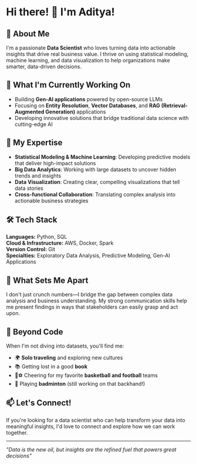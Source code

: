 # Hi there! 👋 I'm Aditya!

## 🚀 About Me
I'm a passionate **Data Scientist** who loves turning data into actionable insights that drive real business value. I thrive on using statistical modeling, machine learning, and data visualization to help organizations make smarter, data-driven decisions.

## 🔭 What I'm Currently Working On
- Building **Gen-AI applications** powered by open-source LLMs
- Focusing on **Entity Resolution**, **Vector Databases**, and **RAG (Retrieval-Augmented Generation)** applications
- Developing innovative solutions that bridge traditional data science with cutting-edge AI

## 💼 My Expertise
- **Statistical Modeling & Machine Learning**: Developing predictive models that deliver high-impact solutions
- **Big Data Analytics**: Working with large datasets to uncover hidden trends and insights
- **Data Visualization**: Creating clear, compelling visualizations that tell data stories
- **Cross-functional Collaboration**: Translating complex analysis into actionable business strategies

## 🛠️ Tech Stack
**Languages:** Python, SQL  
**Cloud & Infrastructure:** AWS, Docker, Spark  
**Version Control:** Git  
**Specialties:** Exploratory Data Analysis, Predictive Modeling, Gen-AI Applications

## 🎯 What Sets Me Apart
I don't just crunch numbers—I bridge the gap between complex data analysis and business understanding. My strong communication skills help me present findings in ways that stakeholders can easily grasp and act upon.

## 🌟 Beyond Code
When I'm not diving into datasets, you'll find me:
- 🌍 **Solo traveling** and exploring new cultures
- 📚 Getting lost in a good **book**
- 🏀⚽ Cheering for my favorite **basketball and football** teams
- 🏸 Playing **badminton** (still working on that backhand!)

## 📫 Let's Connect!
If you're looking for a data scientist who can help transform your data into meaningful insights, I'd love to connect and explore how we can work together.

---
*"Data is the new oil, but insights are the refined fuel that powers great decisions"*
